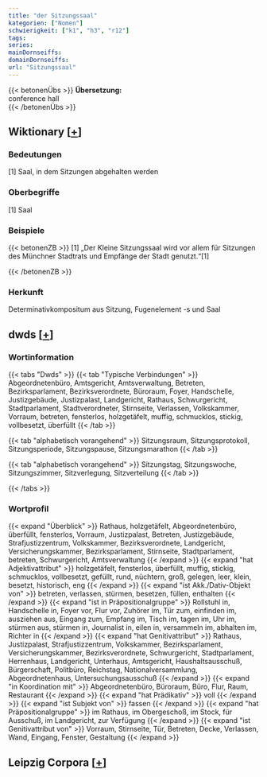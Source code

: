 ```yaml
---
title: "der Sitzungssaal"
kategorien: ["Nomen"]
schwierigkeit: ["k1", "h3", "r12"]
tags:
series:
mainDornseiffs:
domainDornseiffs:
url: "Sitzungssaal"
---
```


{{< betonenÜbs >}}
**Übersetzung:**  
conference hall  
{{< /betonenÜbs >}}

## Wiktionary [[+](https://de.wiktionary.org/wiki/Sitzungssaal)]

### Bedeutungen
[1] Saal, in dem Sitzungen abgehalten werden  

### Oberbegriffe
[1] Saal  

### Beispiele
{{< betonenZB >}}
[1] „Der Kleine Sitzungssaal wird vor allem für Sitzungen des Münchner Stadtrats und Empfänge der Stadt genutzt.“[1]  

{{< /betonenZB >}}
### Herkunft
Determinativkompositum aus Sitzung, Fugenelement -s und Saal  



## dwds [[+](https://www.dwds.de/wb/Sitzungssaal)]

### Wortinformation
{{< tabs "Dwds" >}}
{{< tab "Typische Verbindungen" >}}
Abgeordnetenbüro, Amtsgericht, Amtsverwaltung, Betreten, Bezirksparlament, Bezirksverordnete, Büroraum, Foyer, Handschelle, Justizgebäude, Justizpalast, Landgericht, Rathaus, Schwurgericht, Stadtparlament, Stadtverordneter, Stirnseite, Verlassen, Volkskammer, Vorraum, betreten, fensterlos, holzgetäfelt, muffig, schmucklos, stickig, vollbesetzt, überfüllt
{{< /tab >}}

{{< tab "alphabetisch vorangehend" >}}
Sitzungsraum, Sitzungsprotokoll, Sitzungsperiode, Sitzungspause, Sitzungsmarathon
{{< /tab >}}

{{< tab "alphabetisch vorangehend" >}}
Sitzungstag, Sitzungswoche, Sitzungszimmer, Sitzverlegung, Sitzverteilung
{{< /tab >}}

{{< /tabs >}}

### Wortprofil
{{< expand "Überblick" >}} Rathaus, holzgetäfelt, Abgeordnetenbüro, überfüllt, fensterlos, Vorraum, Justizpalast, Betreten, Justizgebäude, Strafjustizzentrum, Volkskammer, Bezirksverordnete, Landgericht, Versicherungskammer, Bezirksparlament, Stirnseite, Stadtparlament, betreten, Schwurgericht, Amtsverwaltung {{< /expand >}}
{{< expand "hat Adjektivattribut" >}} holzgetäfelt, fensterlos, überfüllt, muffig, stickig, schmucklos, vollbesetzt, gefüllt, rund, nüchtern, groß, gelegen, leer, klein, besetzt, historisch, eng {{< /expand >}}
{{< expand "ist Akk./Dativ-Objekt von" >}} betreten, verlassen, stürmen, besetzen, füllen, enthalten {{< /expand >}}
{{< expand "ist in Präpositionalgruppe" >}} Rollstuhl in, Handschelle in, Foyer vor, Flur vor, Zuhörer im, Tür zum, einfinden im, ausziehen aus, Eingang zum, Empfang im, Tisch im, tagen im, Uhr im, stürmen aus, stürmen in, Journalist in, eilen in, versammeln im, abhalten im, Richter in {{< /expand >}}
{{< expand "hat Genitivattribut" >}} Rathaus, Justizpalast, Strafjustizzentrum, Volkskammer, Bezirksparlament, Versicherungskammer, Bezirksverordnete, Schwurgericht, Stadtparlament, Herrenhaus, Landgericht, Unterhaus, Amtsgericht, Haushaltsausschuß, Bürgerschaft, Politbüro, Reichstag, Nationalversammlung, Abgeordnetenhaus, Untersuchungsausschuß {{< /expand >}}
{{< expand "in Koordination mit" >}} Abgeordnetenbüro, Büroraum, Büro, Flur, Raum, Restaurant {{< /expand >}}
{{< expand "hat Prädikativ" >}} voll {{< /expand >}}
{{< expand "ist Subjekt von" >}} fassen {{< /expand >}}
{{< expand "hat Präpositionalgruppe" >}} im Rathaus, im Obergeschoß, im Stock, für Ausschuß, im Landgericht, zur Verfügung {{< /expand >}}
{{< expand "ist Genitivattribut von" >}} Vorraum, Stirnseite, Tür, Betreten, Decke, Verlassen, Wand, Eingang, Fenster, Gestaltung {{< /expand >}}

## Leipzig Corpora [[+](https://corpora.uni-leipzig.de/en/res?word=Sitzungssaal&corpusId=deu_newscrawl-public_2018)]

